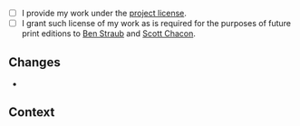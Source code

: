 <!-- Thanks for contributing! -->
<!-- Before you start on a large rewrite or other major change: open a new issue first, to discuss the proposed changes. -->
<!-- Should your changes appear in a printed edition, you'll be included in the contributors list. -->

<!-- Mark the checkbox [X] or [x] if you agree with the item. -->
- [ ] I provide my work under the [project license](https://github.com/progit/progit2/blob/master/LICENSE.asc).
- [ ] I grant such license of my work as is required for the purposes of future print editions to [Ben Straub](https://github.com/ben) and [Scott Chacon](https://github.com/schacon).

## Changes

- 

## Context
<!--
List related issues.
Provide the necessary context to understand the changes you made.

Are you fixing an issue with this pull-request?
Use the "Fixes" keyword, to close the issue automatically after your work is merged.
Fixes #123
Fixes #456
-->
